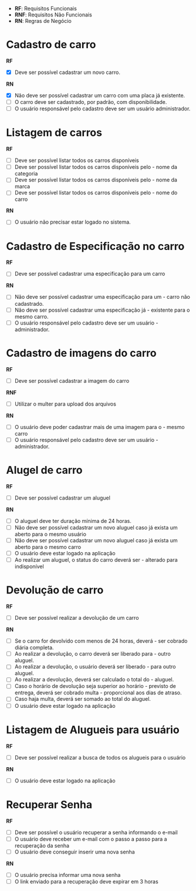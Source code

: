 - **RF**: Requisitos Funcionais
- **RNF**: Requisitos Não Funcionais
- **RN**: Regras de Negócio

# Cadastro de carro

**RF**

- [x] Deve ser possível cadastrar um novo carro.

**RN**

- [x] Não deve ser possível cadastrar um carro com uma placa já existente.
- [ ] O carro deve ser cadastrado, por padrão, com disponibilidade.
- [ ] O usuário responsável pelo cadastro deve ser um usuário administrador.

# Listagem de carros

**RF**

- [ ] Deve ser possível listar todos os carros disponíveis
- [ ] Deve ser possível listar todos os carros disponíveis pelo - nome da categoria
- [ ] Deve ser possível listar todos os carros disponíveis pelo - nome da marca
- [ ] Deve ser possível listar todos os carros disponíveis pelo - nome do carro

**RN**

- [ ] O usuário não precisar estar logado no sistema.

# Cadastro de Especificação no carro

**RF**

- [ ] Deve ser possível cadastrar uma especificação para um carro

**RN**

- [ ] Não deve ser possível cadastrar uma especificação para um - carro não cadastrado.
- [ ] Não deve ser possível cadastrar uma especificação já - existente para o mesmo carro.
- [ ] O usuário responsável pelo cadastro deve ser um usuário - administrador.

# Cadastro de imagens do carro

**RF**

- [ ] Deve ser possível cadastrar a imagem do carro

**RNF**

- [ ] Utilizar o multer para upload dos arquivos

**RN**

- [ ] O usuário deve poder cadastrar mais de uma imagem para o - mesmo carro
- [ ] O usuário responsável pelo cadastro deve ser um usuário - administrador.

# Alugel de carro

**RF**

- [ ] Deve ser possível cadastrar um aluguel

**RN**

- [ ] O aluguel deve ter duração mínima de 24 horas.
- [ ] Não deve ser possível cadastrar um novo aluguel caso já exista um aberto para o mesmo usuário
- [ ] Não deve ser possível cadastrar um novo aluguel caso já exista um aberto para o mesmo carro
- [ ] O usuário deve estar logado na aplicação
- [ ] Ao realizar um aluguel, o status do carro deverá ser - alterado para indisponível

# Devolução de carro

**RF**

- [ ] Deve ser possível realizar a devolução de um carro

**RN**

- [ ] Se o carro for devolvido com menos de 24 horas, deverá - ser cobrado diária completa.
- [ ] Ao realizar a devolução, o carro deverá ser liberado para - outro aluguel.
- [ ] Ao realizar a devolução, o usuário deverá ser liberado - para outro aluguel.
- [ ] Ao realizar a devolução, deverá ser calculado o total do - aluguel.
- [ ] Caso o horário de devolução seja superior ao horário - previsto de entrega, deverá ser cobrado multa - proporcional aos dias de atraso.
- [ ] Caso haja multa, deverá ser somado ao total do aluguel.
- [ ] O usuário deve estar logado na aplicação

# Listagem de Alugueis para usuário

**RF**

- [ ] Deve ser possível realizar a busca de todos os alugueis para o usuário

**RN**

- [ ] O usuário deve estar logado na aplicação

# Recuperar Senha

**RF**

- [ ] Deve ser possível o usuário recuperar a senha informando o e-mail
- [ ] O usuário deve receber um e-mail com o passo a passo para a recuperação da senha
- [ ] O usuário deve conseguir inserir uma nova senha

**RN**

- [ ] O usuário precisa informar uma nova senha
- [ ] O link enviado para a recuperação deve expirar em 3 horas
